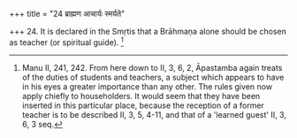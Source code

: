 +++
title = "24 ब्राह्मण आचार्यः स्मर्यते"

+++
24. It is declared in the Smṛtis that a Brāhmaṇa alone should be chosen as teacher (or spiritual guide). [^16] 


[^16]:  Manu II, 241, 242. From here down to II, 3, 6, 2, Āpastamba again treats of the duties of students and teachers, a subject which appears to have in his eyes a greater importance than any other. The rules given now apply chiefly to householders. It would seem that they have been inserted in this particular place, because the reception of a former teacher is to be described II, 3, 5, 4-11, and that of a 'learned guest' II, 3, 6, 3 seq.
